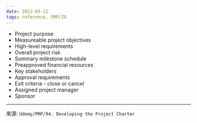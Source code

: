```yaml
---
date: 2022-03-12
tags: reference, PMP/IO
---
```


- Project purpose
- Measureable project objectives
- High-level requirements
- Overall project risk
- Summary milestone schedule
- Preapproved financial resources
- Key stakeholders
- Approval requirements
- Exit criteria - close or cancel
- Assigned project manager
- Sponsor

---
來源: `Udemy/PMP/94. Developing the Project Charter`